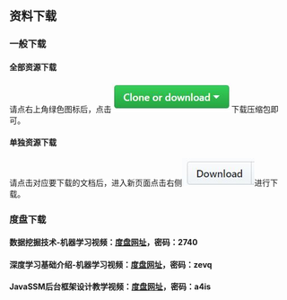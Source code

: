 ## 资料下载

### 一般下载
#### 全部资源下载
请点右上角绿色图标后，点击![make](https://github.com/GraySilver/source/raw/master/_pic/CloneOrDownload.JPG)下载压缩包即可。

#### 单独资源下载
请点击对应要下载的文档后，进入新页面点击右侧![make1](https://github.com/GraySilver/source/raw/master/_pic/download.JPG)进行下载。

### 度盘下载

#### 数据挖掘技术-机器学习视频：[度盘网址](https://pan.baidu.com/s/1gfKp5yb)，密码：2740

#### 深度学习基础介绍-机器学习视频：[度盘网址](https://pan.baidu.com/s/1hsJ750S)，密码：zevq

#### JavaSSM后台框架设计教学视频：[度盘网址](https://pan.baidu.com/s/1pKHbzsB)，密码：a4is

